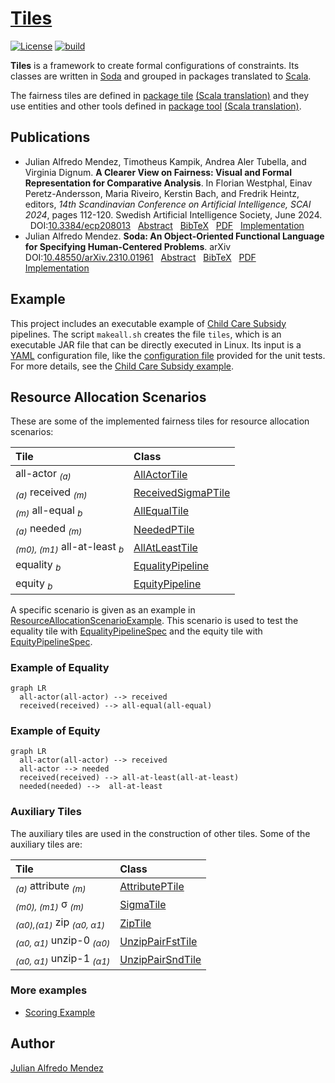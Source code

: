 <head>
  <script src="https://cdnjs.cloudflare.com/ajax/libs/mermaid/9.4.3/mermaid.min.js"> </script>
</head>


# [Tiles](https://julianmendez.github.io/tiles/)

[![License](https://img.shields.io/badge/License-Apache%202.0-blue.svg)][license]
[![build](https://github.com/julianmendez/tiles/workflows/Scala%20CI/badge.svg)][build-status]

**Tiles** is a framework to create formal configurations of constraints. Its classes are
written in [Soda][soda] and grouped in packages translated to
[Scala][scala].

The fairness tiles are defined in [package tile][package-tile]
[(Scala translation)][package-tile-scala] and they use entities and other tools defined in
[package tool][package-tool] [(Scala translation)][package-tool-scala].


## Publications

* <a id="MeKaAlDi2024"></a>
Julian Alfredo Mendez, Timotheus Kampik, Andrea Aler Tubella, and Virginia Dignum. **A Clearer View on Fairness: Visual and Formal Representation for Comparative Analysis**. In Florian Westphal, Einav Peretz-Andersson, Maria Riveiro, Kerstin Bach, and Fredrik Heintz, editors, *14th Scandinavian Conference on Artificial Intelligence, SCAI 2024*, pages 112-120. Swedish Artificial Intelligence Society, June 2024.
 &nbsp; DOI:[10.3384/ecp208013][tiles-doi]
 &nbsp; [Abstract][tiles-abstract]
 &nbsp; [BibTeX][tiles-bibtex]
 &nbsp; [PDF][tiles-pdf]
 &nbsp; [Implementation][tiles-impl]
* <a id="Me2023"></a>
Julian Alfredo Mendez.
**Soda: An Object-Oriented Functional Language for Specifying Human-Centered Problems**.
arXiv
 &nbsp; DOI:[10.48550/arXiv.2310.01961][soda-doi]
 &nbsp; [Abstract][soda-abstract]
 &nbsp; [BibTeX][soda-bibtex]
 &nbsp; [PDF][soda-pdf]
 &nbsp; [Implementation][soda-impl]


## Example

This project includes an executable example of [Child Care Subsidy][ccs-example] pipelines.
The script `makeall.sh` creates the file `tiles`, which is an executable JAR file that can be
directly executed in Linux. Its input is a [YAML][yaml] configuration file, like the
[configuration file][test-yaml-conf] provided for the unit tests. For more details, see the
[Child Care Subsidy example][ccs-example].


## Resource Allocation Scenarios

These are some of the implemented fairness tiles for resource allocation scenarios:

| Tile                                                | Class                                    |
|:----------------------------------------------------|:-----------------------------------------|
| all-actor <sub>*(a)*</sub>                          | [AllActorTile][AllActorTile]             |
| <sub>*(a)*</sub> received <sub>*(m)*</sub>          | [ReceivedSigmaPTile][ReceivedSigmaPTile] |
| <sub>*(m)*</sub> all-equal <sub>*b*</sub>           | [AllEqualTile][AllEqualTile]             |
| <sub>*(a)*</sub> needed <sub>*(m)*</sub>            | [NeededPTile][NeededPTile]               |
| <sub>*(m0), (m1)*</sub> all-at-least <sub>*b*</sub> | [AllAtLeastTile][AllAtLeastTile]         |
| equality <sub>*b*</sub>                             | [EqualityPipeline][EqualityPipeline]     |
| equity <sub>*b*</sub>                               | [EquityPipeline][EquityPipeline]         |

A specific scenario is given as an example
in [ResourceAllocationScenarioExample][ResourceAllocationScenarioExample].
This scenario is used to test the equality tile
with [EqualityPipelineSpec][EqualityPipelineSpec]
and the equity tile
with [EquityPipelineSpec][EquityPipelineSpec].


### Example of Equality

```mermaid
graph LR
  all-actor(all-actor) --> received
  received(received) --> all-equal(all-equal)
```


### Example of Equity

```mermaid
graph LR
  all-actor(all-actor) --> received
  all-actor --> needed
  received(received) --> all-at-least(all-at-least)
  needed(needed) -->  all-at-least
```


### Auxiliary Tiles

The auxiliary tiles are used in the construction of other tiles. Some of the auxiliary tiles
are:

| Tile                                                                     | Class                                |
|:-------------------------------------------------------------------------|:-------------------------------------|
| <sub>*(a)*</sub> attribute <sub>*(m)*</sub>                              | [AttributePTile][AttributePTile]     |
| <sub>*(m0), (m1)*</sub> &sigma; <sub>*(m)*</sub>                         | [SigmaTile][SigmaTile]               |
| <sub>*(&alpha;0),(&alpha;1)*</sub> zip <sub>*(&alpha;0, &alpha;1)*</sub> | [ZipTile][ZipTile]                   |
| <sub>*(&alpha;0, &alpha;1)*</sub> unzip-0 <sub>*(&alpha;0)*</sub>        | [UnzipPairFstTile][UnzipPairFstTile] |
| <sub>*(&alpha;0, &alpha;1)*</sub> unzip-1 <sub>*(&alpha;1)*</sub>        | [UnzipPairSndTile][UnzipPairSndTile] |


### More examples

* [Scoring Example][scoring-example]


## Author

[Julian Alfredo Mendez][author]

[tiles-doi]: https://doi.org/10.3384/ecp208013
[tiles-abstract]: https://ecp.ep.liu.se/index.php/sais/article/view/1005
[tiles-bibtex]: https://julianmendez.github.io/tiles/bibtex-2024.html
[tiles-pdf]: https://ecp.ep.liu.se/index.php/sais/article/view/1005/913
[tiles-impl]: https://github.com/julianmendez/tiles
[soda-doi]: https://doi.org/10.48550/arXiv.2310.01961
[soda-abstract]: https://arxiv.org/abs/2310.01961
[soda-bibtex]: https://julianmendez.github.io/soda/bibtex-2023.html
[soda-pdf]: https://arxiv.org/pdf/2310.01961
[soda-impl]: https://github.com/julianmendez/soda
[author]: https://julianmendez.github.io
[license]: https://www.apache.org/licenses/LICENSE-2.0.txt
[build-status]: https://github.com/julianmendez/tiles/actions
[release-notes]: https://julianmendez.github.io/tiles/RELEASE-NOTES.html
[soda]: https://github.com/julianmendez/soda
[scala]: https://scala-lang.org
[yaml]: https://yaml.org
[package-tile]: https://github.com/julianmendez/tiles/tree/master/core/src/main/scala/soda/tiles/fairness/tile
[package-tile-scala]: https://github.com/julianmendez/tiles/blob/master/core/src/main/scala/soda/tiles/fairness/tile/Package.scala
[package-tool]: https://github.com/julianmendez/tiles/tree/master/core/src/main/scala/soda/tiles/fairness/tool
[package-tool-scala]: https://github.com/julianmendez/tiles/blob/master/core/src/main/scala/soda/tiles/fairness/tool/Package.scala
[AllActorTile]: https://github.com/julianmendez/tiles/blob/master/core/src/main/scala/soda/tiles/fairness/tile/AllActorTile.soda
[ReceivedSigmaPTile]: https://github.com/julianmendez/tiles/blob/master/core/src/main/scala/soda/tiles/fairness/tile/ReceivedSigmaPTile.soda
[AllEqualTile]: https://github.com/julianmendez/tiles/blob/master/core/src/main/scala/soda/tiles/fairness/tile/AllEqualTile.soda
[NeededPTile]: https://github.com/julianmendez/tiles/blob/master/core/src/main/scala/soda/tiles/fairness/tile/NeededPTile.soda
[AllAtLeastTile]: https://github.com/julianmendez/tiles/blob/master/core/src/main/scala/soda/tiles/fairness/tile/AllAtLeastTile.soda
[EqualityPipeline]: https://github.com/julianmendez/tiles/blob/master/core/src/main/scala/soda/tiles/fairness/pipeline/EqualityPipeline.soda
[EquityPipeline]: https://github.com/julianmendez/tiles/blob/master/core/src/main/scala/soda/tiles/fairness/pipeline/EquityPipeline.soda
[AttributePTile]: https://github.com/julianmendez/tiles/blob/master/core/src/main/scala/soda/tiles/fairness/tile/AttributePTile.soda
[SigmaTile]: https://github.com/julianmendez/tiles/blob/master/core/src/main/scala/soda/tiles/fairness/tile/SigmaTile.soda
[ZipTile]: https://github.com/julianmendez/tiles/blob/master/core/src/main/scala/soda/tiles/fairness/tile/ZipTile.soda
[UnzipPairFstTile]: https://github.com/julianmendez/tiles/blob/master/core/src/main/scala/soda/tiles/fairness/tile/UnzipPairFstTile.soda
[UnzipPairSndTile]: https://github.com/julianmendez/tiles/blob/master/core/src/main/scala/soda/tiles/fairness/tile/UnzipPairSndTile.soda
[ResourceAllocationScenarioExample]: https://github.com/julianmendez/tiles/blob/master/core/src/test/scala/soda/tiles/fairness/pipeline/ResourceAllocationScenarioExample.soda
[EqualityPipelineSpec]: https://github.com/julianmendez/tiles/blob/master/core/src/test/scala/soda/tiles/fairness/pipeline/EqualityPipelineSpec.soda
[EquityPipelineSpec]: https://github.com/julianmendez/tiles/blob/master/core/src/test/scala/soda/tiles/fairness/pipeline/EquityPipelineSpec.soda
[ccs-example]: https://julianmendez.github.io/tiles/ccs_example.html
[test-yaml-conf]: https://github.com/julianmendez/tiles/blob/master/examples/src/test/resources/example/example0.yaml
[scoring-example]: https://julianmendez.github.io/tiles/scoring_example.html

<script>
  window.mermaid.init(undefined, document.querySelectorAll('.language-mermaid'));
</script>


